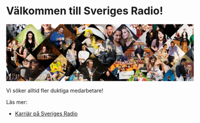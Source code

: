 # Välkommen till Sveriges Radio!
![Sveriges Radio-banner](/profile/img/sr-banner.png)

Vi söker alltid fler duktiga medarbetare!

Läs mer:
- [Karriär på Sveriges Radio](https://karriar.sverigesradio.se/tech/)

